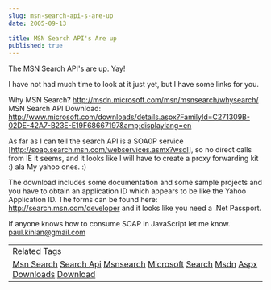 ```yaml
---
slug: msn-search-api-s-are-up
date: 2005-09-13
 
title: MSN Search API's Are up
published: true
---
```

The MSN Search API's are up. Yay!<p />I have not had much time to look at it just yet, but I have some links for you.<p />Why MSN Search? <a href="http://msdn.microsoft.com/msn/msnsearch/whysearch/">http://msdn.microsoft.com/msn/msnsearch/whysearch/</a><br />MSN Search API Download: <a href="http://www.microsoft.com/downloads/details.aspx?FamilyId=C271309B-02DE-42A7-B23E-E19F68667197&amp;displaylang=en">http://www.microsoft.com/downloads/details.aspx?FamilyId=C271309B-02DE-42A7-B23E-E19F68667197&amp;displaylang=en</a><p />As far as I can tell the search API is a SOA0P service [<a href="http://soap.search.msn.com/webservices.asmx?wsdl">http://soap.search.msn.com/webservices.asmx?wsdl</a>], so no direct calls from IE it seems, and it looks like I will have to create a proxy forwarding kit :) ala My yahoo ones. :)<p />The download includes some documentation and some sample projects and you have to obtain an application ID which appears to be like the Yahoo Application ID.  The forms can be found here: <a href="http://search.msn.com/developer">http://search.msn.com/developer</a> and it looks like you need a .Net Passport.<p />If anyone knows how to consume SOAP in JavaScript let me know.  <a href="mailto:paul.kinlan@gmail.com">paul.kinlan@gmail.com</a><p /><table class="TechnoratiHead TagHeader">
<tr><td>Related Tags</td></tr>
<tr class="Technorati"><td>
<a href="https://paul.kinlan.me/tags/Msn%20Search" class="Tag" rel="tag">Msn Search</a> <a href="https://paul.kinlan.me/tags/Search%20Api" class="Tag" rel="tag">Search Api</a> <a href="https://paul.kinlan.me/tags/Msnsearch" class="Tag" rel="tag">Msnsearch</a> <a href="https://paul.kinlan.me/tags/Microsoft" class="Tag" rel="tag">Microsoft</a> <a href="https://paul.kinlan.me/tags/Search" class="Tag" rel="tag">Search</a> <a href="https://paul.kinlan.me/tags/Msdn" class="Tag" rel="tag">Msdn</a> <a href="https://paul.kinlan.me/tags/Aspx" class="Tag" rel="tag">Aspx</a> <a href="https://paul.kinlan.me/tags/Downloads" class="Tag" rel="tag">Downloads</a> <a href="https://paul.kinlan.me/tags/Download" class="Tag" rel="tag">Download</a>
</td></tr>
</table>

